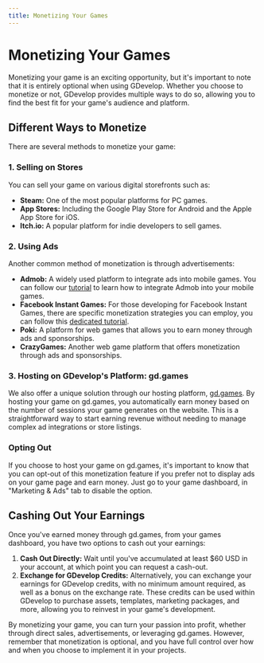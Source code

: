 ```yaml
---
title: Monetizing Your Games
---
```


# Monetizing Your Games

Monetizing your game is an exciting opportunity, but it's important to note that it is entirely optional when using GDevelop. Whether you choose to monetize or not, GDevelop provides multiple ways to do so, allowing you to find the best fit for your game's audience and platform.

## Different Ways to Monetize

There are several methods to monetize your game:

### 1. Selling on Stores

You can sell your game on various digital storefronts such as:

- **Steam:** One of the most popular platforms for PC games.
- **App Stores:** Including the Google Play Store for Android and the Apple App Store for iOS.
- **Itch.io:** A popular platform for indie developers to sell games.

### 2. Using Ads

Another common method of monetization is through advertisements:

- **Admob:** A widely used platform to integrate ads into mobile games. You can follow our [tutorial](/gdevelop5/all-features/admob) to learn how to integrate Admob into your mobile games.
- **Facebook Instant Games:** For those developing for Facebook Instant Games, there are specific monetization strategies you can employ, you can follow this [dedicated tutorial](/gdevelop5/publishing/publishing-to-facebook-instant-games/monetize).
- **Poki:** A platform for web games that allows you to earn money through ads and sponsorships.
- **CrazyGames:** Another web game platform that offers monetization through ads and sponsorships.

### 3. Hosting on GDevelop's Platform: gd.games

We also offer a unique solution through our hosting platform, [gd.games](https://gd.games). By hosting your game on gd.games, you automatically earn money based on the number of sessions your game generates on the website. This is a straightforward way to start earning revenue without needing to manage complex ad integrations or store listings.

### Opting Out

If you choose to host your game on gd.games, it's important to know that you can opt-out of this monetization feature if you prefer not to display ads on your game page and earn money.
Just go to your game dashboard, in "Marketing & Ads" tab to disable the option.

## Cashing Out Your Earnings

Once you've earned money through gd.games, from your games dashboard, you have two options to cash out your earnings:

1. **Cash Out Directly:** Wait until you've accumulated at least $60 USD in your account, at which point you can request a cash-out.
2. **Exchange for GDevelop Credits:** Alternatively, you can exchange your earnings for GDevelop credits, with no minimum amount required, as well as a bonus on the exchange rate.
   These credits can be used within GDevelop to purchase assets, templates, marketing packages, and more, allowing you to reinvest in your game's development.

By monetizing your game, you can turn your passion into profit, whether through direct sales, advertisements, or leveraging gd.games. However, remember that monetization is optional, and you have full control over how and when you choose to implement it in your projects.
